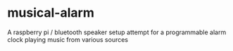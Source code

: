 # musical-alarm
A raspberry pi / bluetooth speaker setup attempt for a programmable alarm clock playing music from various sources
